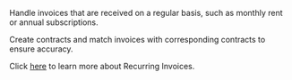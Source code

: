 Handle invoices that are received on a regular basis, such as monthly rent or annual subscriptions.

Create contracts and match invoices with corresponding contracts to ensure accuracy.

Click <a href="https://success.medius.com/documentation/user_guide/supplier_contract/" target="_blank">here</a> to learn more about Recurring Invoices.

<ActivateModule deploymentTask="Activate_Recurring_in_Test"/>
